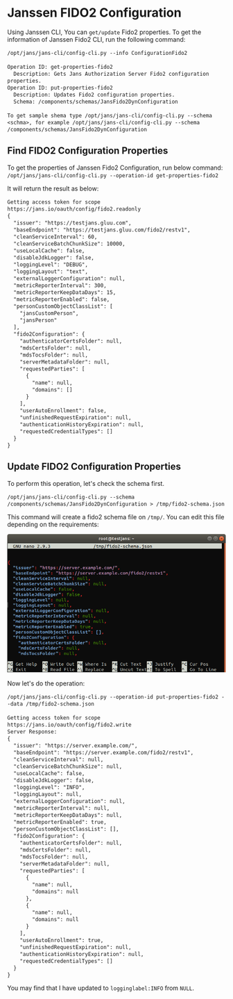 # Janssen FIDO2 Configuration

Using Janssen CLI, You can `get/update` Fido2 properties.
To get the information of Janssen Fido2 CLI, run the following command:

```
/opt/jans/jans-cli/config-cli.py --info ConfigurationFido2

Operation ID: get-properties-fido2
  Description: Gets Jans Authorization Server Fido2 configuration properties.
Operation ID: put-properties-fido2
  Description: Updates Fido2 configuration properties.
  Schema: /components/schemas/JansFido2DynConfiguration

To get sample shema type /opt/jans/jans-cli/config-cli.py --schema <schma>, for example /opt/jans/jans-cli/config-cli.py --schema /components/schemas/JansFido2DynConfiguration
```

## Find FIDO2 Configuration Properties

To get the properties of Janssen Fido2 Configuration, run below command:
`/opt/jans/jans-cli/config-cli.py --operation-id get-properties-fido2`

It will return the result as below:

```text
Getting access token for scope https://jans.io/oauth/config/fido2.readonly
{
  "issuer": "https://testjans.gluu.com",
  "baseEndpoint": "https://testjans.gluu.com/fido2/restv1",
  "cleanServiceInterval": 60,
  "cleanServiceBatchChunkSize": 10000,
  "useLocalCache": false,
  "disableJdkLogger": false,
  "loggingLevel": "DEBUG",
  "loggingLayout": "text",
  "externalLoggerConfiguration": null,
  "metricReporterInterval": 300,
  "metricReporterKeepDataDays": 15,
  "metricReporterEnabled": false,
  "personCustomObjectClassList": [
    "jansCustomPerson",
    "jansPerson"
  ],
  "fido2Configuration": {
    "authenticatorCertsFolder": null,
    "mdsCertsFolder": null,
    "mdsTocsFolder": null,
    "serverMetadataFolder": null,
    "requestedParties": [
      {
        "name": null,
        "domains": []
      }
    ],
    "userAutoEnrollment": false,
    "unfinishedRequestExpiration": null,
    "authenticationHistoryExpiration": null,
    "requestedCredentialTypes": []
  }
}
```

## Update FIDO2 Configuration Properties

To perform this operation, let's check the schema first.

```text
/opt/jans/jans-cli/config-cli.py --schema /components/schemas/JansFido2DynConfiguration > /tmp/fido2-schema.json
```

This command will create a fido2 schema file on `/tmp/`. You can edit this file depending on the requirements:

![janssen fido2 configuration](../img/cl-fido2-update.png)

Now let's do the operation:

```text
/opt/jans/jans-cli/config-cli.py --operation-id put-properties-fido2 --data /tmp/fido2-schema.json

Getting access token for scope https://jans.io/oauth/config/fido2.write
Server Response:
{
  "issuer": "https://server.example.com/",
  "baseEndpoint": "https://server.example.com/fido2/restv1",
  "cleanServiceInterval": null,
  "cleanServiceBatchChunkSize": null,
  "useLocalCache": false,
  "disableJdkLogger": false,
  "loggingLevel": "INFO",
  "loggingLayout": null,
  "externalLoggerConfiguration": null,
  "metricReporterInterval": null,
  "metricReporterKeepDataDays": null,
  "metricReporterEnabled": true,
  "personCustomObjectClassList": [],
  "fido2Configuration": {
    "authenticatorCertsFolder": null,
    "mdsCertsFolder": null,
    "mdsTocsFolder": null,
    "serverMetadataFolder": null,
    "requestedParties": [
      {
        "name": null,
        "domains": null
      },
      {
        "name": null,
        "domains": null
      }
    ],
    "userAutoEnrollment": true,
    "unfinishedRequestExpiration": null,
    "authenticationHistoryExpiration": null,
    "requestedCredentialTypes": []
  }
}
```

You may find that I have updated to `logginglabel:INFO` from `NULL`.


